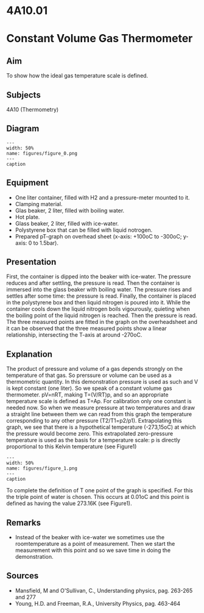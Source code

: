 # 4A10.01 
  # Constant Volume Gas Thermometer 
    
  
## Aim   
 To show how the ideal gas temperature scale is defined.    
  
## Subjects   
 4A10 (Thermometry)   
  
## Diagram   
   
```{figure} figures/figure_0.png  
---  
width: 50%  
name: figures/figure_0.png  
---  
caption  
``` 
      
  
## Equipment   
 
 *  One liter container, filled with H2 and a pressure-meter mounted to it. 
 *  Clamping material. 
 *  Glas beaker, 2 liter, filled with boiling water. 
 *  Hot plate. 
 *  Glass beaker, 2 liter, filled with ice-water. 
 *  Polystyrene box that can be filled with liquid notrogen. 
 *  Prepared pT-graph on overhead sheet (x-axis: +100oC to -300oC; y-axis: 0 to 1.5bar).
     
  
## Presentation   
 First, the container is dipped into the beaker with ice-water. The pressure reduces and after settling, the pressure is read. Then the container is immersed into the glass beaker with boiling water. The pressure rises and settles after some time: the pressure is read. Finally, the container is placed in the polystyrene box and then liquid nitrogen is poured into it. While the container cools down the liquid nitrogen boils vigourously, quieting when the boiling point of the liquid nitrogen is reached. Then the pressure is read. The three measured points are fitted in the graph on the overheadsheet and it can be observed that the three measured points show a linear relationship, intersecting the T-axis at around -270oC.    
  
## Explanation   
 The product of pressure and volume of a gas depends strongly on the temperature of that gas. So prerssure or volume can be used as a thermometric quantity. In this demonstration pressure is used as such and V is kept constant (one liter). So we speak of a constant volume gas thermometer. pV=nRT, making T=(V/RT)p, and so an appropriate temperature scale is defined as T=Ap. For calibration only one constant is needed now. So when we measure pressure at two temperatures and draw a straight line between them we can read from this graph the temperature corresponding to any other pressure (T2/T1=p2/p1). Extrapolating this graph, we see that there is a hypothetical temperature (-273,15oC) at which the pressure would become zero. This extrapolated zero-pressure temperature is used as the basis for a temperature scale: p is directly proportional to this Kelvin temperature (see Figure1)     
```{figure} figures/figure_1.png  
---  
width: 50%  
name: figures/figure_1.png  
---  
caption  
``` 
 To complete the definition of T one point of the graph is specified. For this the triple point of water is chosen. This occurs at 0.01oC and this point is defined as having the value 273.16K (see Figure1).    
  
## Remarks   
 
 *  Instead of the beaker with ice-water we sometimes use the roomtemperature as a point of measurement. Then we start the measurement with this point and so we save time in doing the demonstration.
   
  
## Sources   
 
 *  Mansfield, M and O'Sullivan, C., Understanding physics, pag. 263-265 and 277 
 *  Young, H.D. and Freeman, R.A., University Physics, pag. 463-464
     